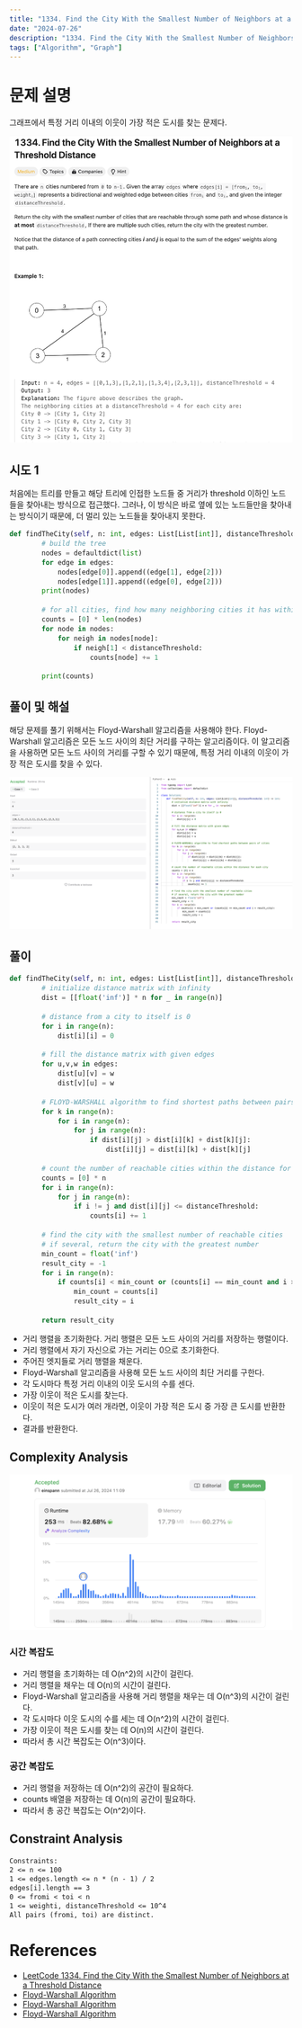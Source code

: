 ```yaml
---
title: "1334. Find the City With the Smallest Number of Neighbors at a Threshold Distance"
date: "2024-07-26"
description: "1334. Find the City With the Smallest Number of Neighbors at a Threshold Distance는 그래프에서 특정 거리 이내의 이웃이 가장 적은 도시를 찾는 문제다."
tags: ["Algorithm", "Graph"]
---
```


# 문제 설명
그래프에서 특정 거리 이내의 이웃이 가장 적은 도시를 찾는 문제다.

![1334](../../../images/LEET/1334/1334.png)


## 시도 1
처음에는 트리를 만들고 해당 트리에 인접한 노드들 중 거리가 threshold 이하인 노드들을 찾아내는 방식으로 접근했다. 그러나, 이 방식은 바로 옆에 있는 노드들만을 찾아내는 방식이기 때문에, 더 멀리 있는 노드들을 찾아내지 못한다.

```python
def findTheCity(self, n: int, edges: List[List[int]], distanceThreshold: int) -> int:
        # build the tree
        nodes = defaultdict(list)
        for edge in edges:
            nodes[edge[0]].append((edge[1], edge[2]))
            nodes[edge[1]].append((edge[0], edge[2]))
        print(nodes)
        
        # for all cities, find how many neighboring cities it has within the threshold
        counts = [0] * len(nodes)
        for node in nodes:
            for neigh in nodes[node]:
                if neigh[1] < distanceThreshold:
                    counts[node] += 1
        
        print(counts)
```

## 풀이 및 해설
해당 문제를 풀기 위해서는 Floyd-Warshall 알고리즘을 사용해야 한다. Floyd-Warshall 알고리즘은 모든 노드 사이의 최단 거리를 구하는 알고리즘이다. 이 알고리즘을 사용하면 모든 노드 사이의 거리를 구할 수 있기 때문에, 특정 거리 이내의 이웃이 가장 적은 도시를 찾을 수 있다.

![sol](../../../images/LEET/1334/sol.png)


## 풀이
```python
def findTheCity(self, n: int, edges: List[List[int]], distanceThreshold: int) -> int:
        # initialize distance matrix with infinity
        dist = [[float('inf')] * n for _ in range(n)]

        # distance from a city to itself is 0
        for i in range(n):
            dist[i][i] = 0

        # fill the distance matrix with given edges
        for u,v,w in edges:
            dist[u][v] = w
            dist[v][u] = w

        # FLOYD-WARSHALL algorithm to find shortest paths between pairs of cities
        for k in range(n):
            for i in range(n):
                for j in range(n):
                    if dist[i][j] > dist[i][k] + dist[k][j]:
                        dist[i][j] = dist[i][k] + dist[k][j]

        # count the number of reachable cities within the distance for each city
        counts = [0] * n
        for i in range(n):
            for j in range(n):
                if i != j and dist[i][j] <= distanceThreshold:
                    counts[i] += 1

        # find the city with the smallest number of reachable cities
        # if several, return the city with the greatest number
        min_count = float('inf')
        result_city = -1
        for i in range(n):
            if counts[i] < min_count or (counts[i] == min_count and i > result_city):
                min_count = counts[i]
                result_city = i

        return result_city
```
- 거리 행렬을 초기화한다. 거리 행렬은 모든 노드 사이의 거리를 저장하는 행렬이다.
- 거리 행렬에서 자기 자신으로 가는 거리는 0으로 초기화한다.
- 주어진 엣지들로 거리 행렬을 채운다.
- Floyd-Warshall 알고리즘을 사용해 모든 노드 사이의 최단 거리를 구한다.
- 각 도시마다 특정 거리 이내의 이웃 도시의 수를 센다.
- 가장 이웃이 적은 도시를 찾는다.
- 이웃이 적은 도시가 여러 개라면, 이웃이 가장 적은 도시 중 가장 큰 도시를 반환한다.
- 결과를 반환한다.

## Complexity Analysis
![tc](../../../images/LEET/1334/tc.png)

### 시간 복잡도
- 거리 행렬을 초기화하는 데 O(n^2)의 시간이 걸린다.
- 거리 행렬을 채우는 데 O(n)의 시간이 걸린다.
- Floyd-Warshall 알고리즘을 사용해 거리 행렬을 채우는 데 O(n^3)의 시간이 걸린다.
- 각 도시마다 이웃 도시의 수를 세는 데 O(n^2)의 시간이 걸린다.
- 가장 이웃이 적은 도시를 찾는 데 O(n)의 시간이 걸린다.
- 따라서 총 시간 복잡도는 O(n^3)이다.

### 공간 복잡도
- 거리 행렬을 저장하는 데 O(n^2)의 공간이 필요하다.
- counts 배열을 저장하는 데 O(n)의 공간이 필요하다.
- 따라서 총 공간 복잡도는 O(n^2)이다.

## Constraint Analysis
```
Constraints:
2 <= n <= 100
1 <= edges.length <= n * (n - 1) / 2
edges[i].length == 3
0 <= fromi < toi < n
1 <= weighti, distanceThreshold <= 10^4
All pairs (fromi, toi) are distinct.
```

# References
- [LeetCode 1334. Find the City With the Smallest Number of Neighbors at a Threshold Distance](https://leetcode.com/problems/find-the-city-with-the-smallest-number-of-neighbors-at-a-threshold-distance/)
- [Floyd-Warshall Algorithm](https://en.wikipedia.org/wiki/Floyd%E2%80%93Warshall_algorithm)
- [Floyd-Warshall Algorithm](https://www.geeksforgeeks.org/floyd-warshall-algorithm-dp-16/)
- [Floyd-Warshall Algorithm](https://www.youtube.com/watch?v=4OQeCuLYj-4)